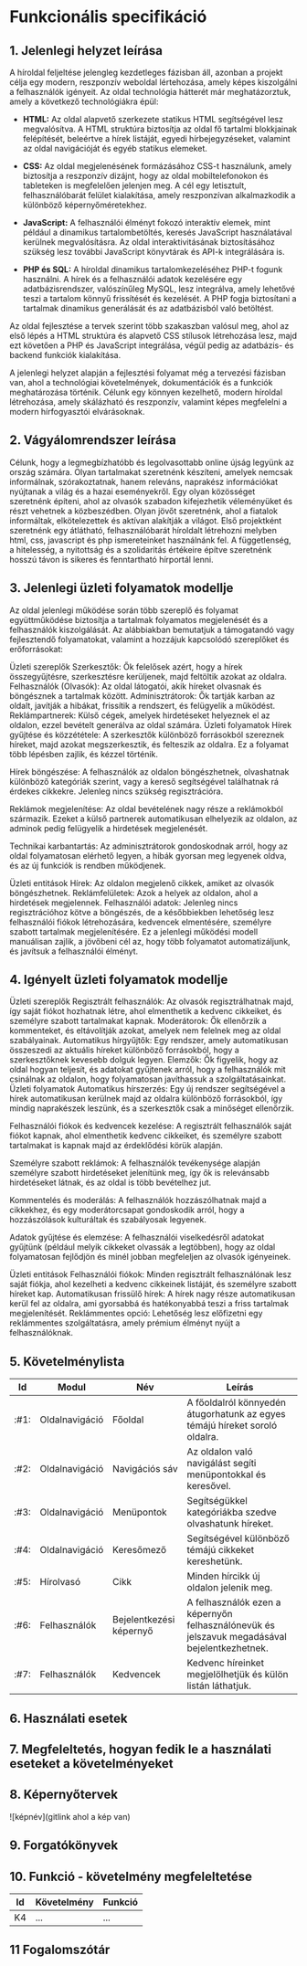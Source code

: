 # Funkcionális specifikáció
## 1. Jelenlegi helyzet leírása

A híroldal feljeltése jelengleg kezdetleges fázisban áll, azonban a projekt célja egy modern, reszponzív weboldal lértehozása, amely képes kiszolgálni a felhasználók igényeit. Az oldal technológia hátterét már meghatázorztuk, amely a következő technológiákra épül:

- **HTML:** Az oldal alapvető szerkezete statikus HTML segítségével lesz megvalósítva. A HTML struktúra biztosítja az oldal fő tartalmi blokkjainak felépítését, beleértve a hírek listáját, egyedi hírbejegyzéseket, valamint az oldal navigációját és egyéb statikus elemeket.

- **CSS:** Az oldal megjelenésének formázásához CSS-t használunk, amely biztosítja a reszponzív dizájnt, hogy az oldal mobiltelefonokon és tableteken is megfelelően jelenjen meg. A cél egy letisztult, felhasználóbarát felület kialakítása, amely reszponzívan alkalmazkodik a különböző képernyőméretekhez.

- **JavaScript:** A felhasználói élményt fokozó interaktív elemek, mint például a dinamikus tartalombetöltés, keresés JavaScript használatával kerülnek megvalósításra. Az oldal interaktivitásának biztosításához szükség lesz további JavaScript könyvtárak és API-k integrálására is.

- **PHP és SQL:** A híroldal dinamikus tartalomkezeléséhez PHP-t fogunk használni. A hírek és a felhasználói adatok kezelésére egy adatbázisrendszer, valószínűleg MySQL, lesz integrálva, amely lehetővé teszi a tartalom könnyű frissítését és kezelését. A PHP fogja biztosítani a tartalmak dinamikus generálását és az adatbázisból való betöltést.

Az oldal fejlesztése a tervek szerint több szakaszban valósul meg, ahol az első lépés a HTML struktúra és alapvető CSS stílusok létrehozása lesz, majd ezt követően a PHP és JavaScript integrálása, végül pedig az adatbázis- és backend funkciók kialakítása.

A jelenlegi helyzet alapján a fejlesztési folyamat még a tervezési fázisban van, ahol a technológiai követelmények, dokumentációk és a funkciók meghatározása történik. Célunk egy könnyen kezelhető, modern híroldal létrehozása, amely skálázható és reszponzív, valamint képes megfelelni a modern hírfogyasztói elvárásoknak.

## 2. Vágyálomrendszer leírása

Célunk, hogy a legmegbízhatóbb és legolvasottabb online újság legyünk az ország számára.
Olyan tartalmakat szeretnénk készíteni, amelyek nemcsak informálnak, szórakoztatnak, 
hanem releváns, naprakész információkat nyújtanak a világ és a hazai eseményekről.
Egy olyan közösséget szeretnénk építeni, ahol az olvasók szabadon kifejezhetik véleményüket 
és részt vehetnek a közbeszédben. Olyan jövőt szeretnénk, ahol a fiatalok informáltak, 
elkötelezettek és aktívan alakítják a világot. Első projektként szeretnénk egy átlátható, 
felhasználóbarát híroldalt létrehozni melyben html, css, javascript és php ismereteinket 
használnánk fel. A függetlenség, a hitelesség, a nyitottság és a szolidaritás értékeire 
építve szeretnénk hosszú távon is sikeres és fenntartható hírportál lenni.

## 3. Jelenlegi üzleti folyamatok modellje
Az oldal jelenlegi működése során több szereplő és folyamat együttműködése biztosítja a tartalmak folyamatos megjelenését és a felhasználók kiszolgálását. Az alábbiakban bemutatjuk a támogatandó vagy fejlesztendő folyamatokat, valamint a hozzájuk kapcsolódó szereplőket és erőforrásokat:

Üzleti szereplők
Szerkesztők: Ők felelősek azért, hogy a hírek összegyűjtésre, szerkesztésre kerüljenek, majd feltöltik azokat az oldalra.
Felhasználók (Olvasók): Az oldal látogatói, akik híreket olvasnak és böngésznek a tartalmak között.
Adminisztrátorok: Ők tartják karban az oldalt, javítják a hibákat, frissítik a rendszert, és felügyelik a működést.
Reklámpartnerek: Külső cégek, amelyek hirdetéseket helyeznek el az oldalon, ezzel bevételt generálva az oldal számára.
Üzleti folyamatok
Hírek gyűjtése és közzététele: A szerkesztők különböző forrásokból szereznek híreket, majd azokat megszerkesztik, és felteszik az oldalra. Ez a folyamat több lépésben zajlik, és kézzel történik.

Hírek böngészése: A felhasználók az oldalon böngészhetnek, olvashatnak különböző kategóriák szerint, vagy a kereső segítségével találhatnak rá érdekes cikkekre. Jelenleg nincs szükség regisztrációra.

Reklámok megjelenítése: Az oldal bevételének nagy része a reklámokból származik. Ezeket a külső partnerek automatikusan elhelyezik az oldalon, az adminok pedig felügyelik a hirdetések megjelenését.

Technikai karbantartás: Az adminisztrátorok gondoskodnak arról, hogy az oldal folyamatosan elérhető legyen, a hibák gyorsan meg legyenek oldva, és az új funkciók is rendben működjenek.

Üzleti entitások
Hírek: Az oldalon megjelenő cikkek, amiket az olvasók böngészhetnek.
Reklámfelületek: Azok a helyek az oldalon, ahol a hirdetések megjelennek.
Felhasználói adatok: Jelenleg nincs regisztrációhoz kötve a böngészés, de a későbbiekben lehetőség lesz felhasználói fiókok létrehozására, kedvencek elmentésére, személyre szabott tartalmak megjelenítésére.
Ez a jelenlegi működési modell manuálisan zajlik, a jövőbeni cél az, hogy több folyamatot automatizáljunk, és javítsuk a felhasználói élményt.

## 4. Igényelt üzleti folyamatok modellje
Üzleti szereplők
Regisztrált felhasználók: Az olvasók regisztrálhatnak majd, így saját fiókot hozhatnak létre, ahol elmenthetik a kedvenc cikkeiket, és személyre szabott tartalmakat kapnak.
Moderátorok: Ők ellenőrzik a kommenteket, és eltávolítják azokat, amelyek nem felelnek meg az oldal szabályainak.
Automatikus hírgyűjtők: Egy rendszer, amely automatikusan összeszedi az aktuális híreket különböző forrásokból, hogy a szerkesztőknek kevesebb dolguk legyen.
Elemzők: Ők figyelik, hogy az oldal hogyan teljesít, és adatokat gyűjtenek arról, hogy a felhasználók mit csinálnak az oldalon, hogy folyamatosan javíthassuk a szolgáltatásainkat.
Üzleti folyamatok
Automatikus hírszerzés: Egy új rendszer segítségével a hírek automatikusan kerülnek majd az oldalra különböző forrásokból, így mindig naprakészek leszünk, és a szerkesztők csak a minőséget ellenőrzik.

Felhasználói fiókok és kedvencek kezelése: A regisztrált felhasználók saját fiókot kapnak, ahol elmenthetik kedvenc cikkeiket, és személyre szabott tartalmakat is kapnak majd az érdeklődési körük alapján.

Személyre szabott reklámok: A felhasználók tevékenysége alapján személyre szabott hirdetéseket jelenítünk meg, így ők is relevánsabb hirdetéseket látnak, és az oldal is több bevételhez jut.

Kommentelés és moderálás: A felhasználók hozzászólhatnak majd a cikkekhez, és egy moderátorcsapat gondoskodik arról, hogy a hozzászólások kulturáltak és szabályosak legyenek.

Adatok gyűjtése és elemzése: A felhasználói viselkedésről adatokat gyűjtünk (például melyik cikkeket olvassák a legtöbben), hogy az oldal folyamatosan fejlődjön és minél jobban megfeleljen az olvasók igényeinek.

Üzleti entitások
Felhasználói fiókok: Minden regisztrált felhasználónak lesz saját fiókja, ahol kezelheti a kedvenc cikkeinek listáját, és személyre szabott híreket kap.
Automatikusan frissülő hírek: A hírek nagy része automatikusan kerül fel az oldalra, ami gyorsabbá és hatékonyabbá teszi a friss tartalmak megjelenítését.
Reklámmentes opció: Lehetőség lesz előfizetni egy reklámmentes szolgáltatásra, amely prémium élményt nyújt a felhasználóknak.

## 5. Követelménylista

| Id | Modul | Név | Leírás |
| :---:| --- | --- | ---    |	
| :#1: | Oldalnavigáció | Főoldal | A főoldalról könnyedén átugorhatunk az egyes témájú híreket soroló oldalra. |
| :#2: | Oldalnavigáció | Navigációs sáv | Az oldalon való navigálást segíti menüpontokkal és keresővel. |
| :#3: | Oldalnavigáció | Menüpontok | Segítségükkel kategóriákba szedve olvashatunk híreket. |
| :#4: | Oldalnavigáció | Keresőmező | Segítségével különböző témájú cikkeket kereshetünk. |
| :#5: | Hírolvasó | Cikk | Minden hírcikk új oldalon jelenik meg. |
| :#6: | Felhasználók | Bejelentkezési képernyő | A felhasználók ezen a képernyőn felhasználónevük és jelszavuk megadásával bejelentkezhetnek. |
| :#7: | Felhasználók | Kedvencek | Kedvenc híreinket megjelölhetjük és külön listán láthatjuk. |

## 6. Használati esetek

## 7. Megfeleltetés, hogyan fedik le a használati eseteket a követelményeket

## 8. Képernyőtervek

![képnév](gitlink ahol a kép van)

## 9. Forgatókönyvek

## 10. Funkció - követelmény megfeleltetése

| Id | Követelmény | Funkció |
| :---: | --- | --- |
| K4 | ... | ... |

## 11 Fogalomszótár
